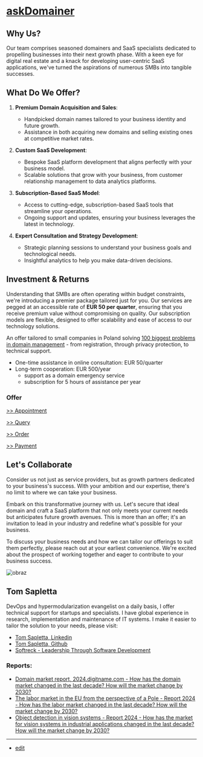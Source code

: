 
# [askDomainer](http://www.askdomainer.com)

## Why Us?

Our team comprises seasoned domainers and SaaS specialists dedicated to propelling businesses into their next growth phase. With a keen eye for digital real estate and a knack for developing user-centric SaaS applications, we've turned the aspirations of numerous SMBs into tangible successes.


## What Do We Offer?

1. **Premium Domain Acquisition and Sales**:
   - Handpicked domain names tailored to your business identity and future growth.
   - Assistance in both acquiring new domains and selling existing ones at competitive market rates.

2. **Custom SaaS Development**:
   - Bespoke SaaS platform development that aligns perfectly with your business model.
   - Scalable solutions that grow with your business, from customer relationship management to data analytics platforms.

3. **Subscription-Based SaaS Model**:
   - Access to cutting-edge, subscription-based SaaS tools that streamline your operations.
   - Ongoing support and updates, ensuring your business leverages the latest in technology.

4. **Expert Consultation and Strategy Development**:
   - Strategic planning sessions to understand your business goals and technological needs.
   - Insightful analytics to help you make data-driven decisions.


## Investment & Returns

Understanding that SMBs are often operating within budget constraints, we're introducing a premier package tailored just for you.
Our services are pegged at an accessible rate of **EUR 50 per quarter**, ensuring that you receive premium value without compromising on quality. 
Our subscription models are flexible, designed to offer scalability and ease of access to our technology solutions.

An offer tailored to small companies in Poland solving [100 biggest problems in domain management](http://100.askdomainer.com) - from registration, through privacy protection, to technical support.
+ One-time assistance in online consultation: EUR 50/quarter
+ Long-term cooperation: EUR 500/year
   + support as a domain emergency service
   + subscription for 5 hours of assistance per year

### Offer
 
[ >> Appointment](http://termin.askDomainer.com)

[ >> Query](http://contact.askDomainer.com)

[ >> Order](http://order.askDomainer.com)

[ >> Payment](http://pay.askDomainer.com)


     
## Let's Collaborate

Consider us not just as service providers, but as growth partners dedicated to your business's success. With your ambition and our expertise, there's no limit to where we can take your business. 

Embark on this transformative journey with us. Let's secure that ideal domain and craft a SaaS platform that not only meets your current needs but anticipates future growth avenues. This is more than an offer; it's an invitation to lead in your industry and redefine what's possible for your business.

To discuss your business needs and how we can tailor our offerings to suit them perfectly, please reach out at your earliest convenience. We're excited about the prospect of working together and eager to contribute to your business success.




![obraz](https://github.com/tom-sapletta-com/rynek-pracy-2030-eu/assets/5669657/24abdad9-5aff-4834-95a0-d7215cc6e0bc)

## Tom Sapletta

DevOps and hypermodularization evangelist on a daily basis, I offer technical support for startups and specialists.
I have global experience in research, implementation and maintenance of IT systems.
I make it easier to tailor the solution to your needs, please visit:


+ [Tom Sapletta, Linkedin](https://www.linkedin.com/in/tom-sapletta-com)
+ [Tom Sapletta, Github](https://github.com/tom-sapletta-com)
+ [Softreck - Leadership Through Software Development](https://softreck.com/)


### Reports:

+ [Domain market report, 2024.digitname.com - How has the domain market changed in the last decade? How will the market change by 2030?](https://2024.digitname.com/)
+ [The labor market in the EU from the perspective of a Pole - Report 2024 - How has the labor market changed in the last decade? How will the market change by 2030?](https://2024.teleworking.info/)
+ [Object detection in vision systems - Report 2024 - How has the market for vision systems in industrial applications changed in the last decade? How will the market change by 2030?](https://2024.teleoperator.info/)


---

+ [edit](https://github.com/askdomainer/offer/edit/main/README.md)
